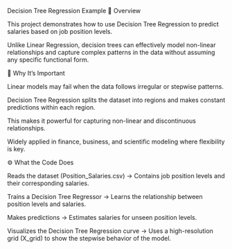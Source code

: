 Decision Tree Regression Example
📌 Overview

This project demonstrates how to use Decision Tree Regression to predict salaries based on job position levels.

Unlike Linear Regression, decision trees can effectively model non-linear relationships and capture complex patterns in the data without assuming any specific functional form.

🚀 Why It’s Important

Linear models may fail when the data follows irregular or stepwise patterns.

Decision Tree Regression splits the dataset into regions and makes constant predictions within each region.

This makes it powerful for capturing non-linear and discontinuous relationships.

Widely applied in finance, business, and scientific modeling where flexibility is key.

⚙️ What the Code Does

Reads the dataset (Position_Salaries.csv) → Contains job position levels and their corresponding salaries.

Trains a Decision Tree Regressor → Learns the relationship between position levels and salaries.

Makes predictions → Estimates salaries for unseen position levels.

Visualizes the Decision Tree Regression curve → Uses a high-resolution grid (X_grid) to show the stepwise behavior of the model.
